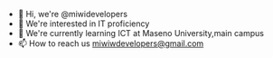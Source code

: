 - 👋 Hi, we're @miwidevelopers
- 👀 We're interested in IT proficiency
- 🌱 We're currently learning ICT at Maseno University,main campus
- 📫 How to reach us miwiwdevelopers@gmail.com

<!---
miwidevelopers/miwidevelopers is a ✨ special ✨ repository because its `README.md` (this file) appears on your GitHub profile.
You can click the Preview link to take a look at your changes.
--->
